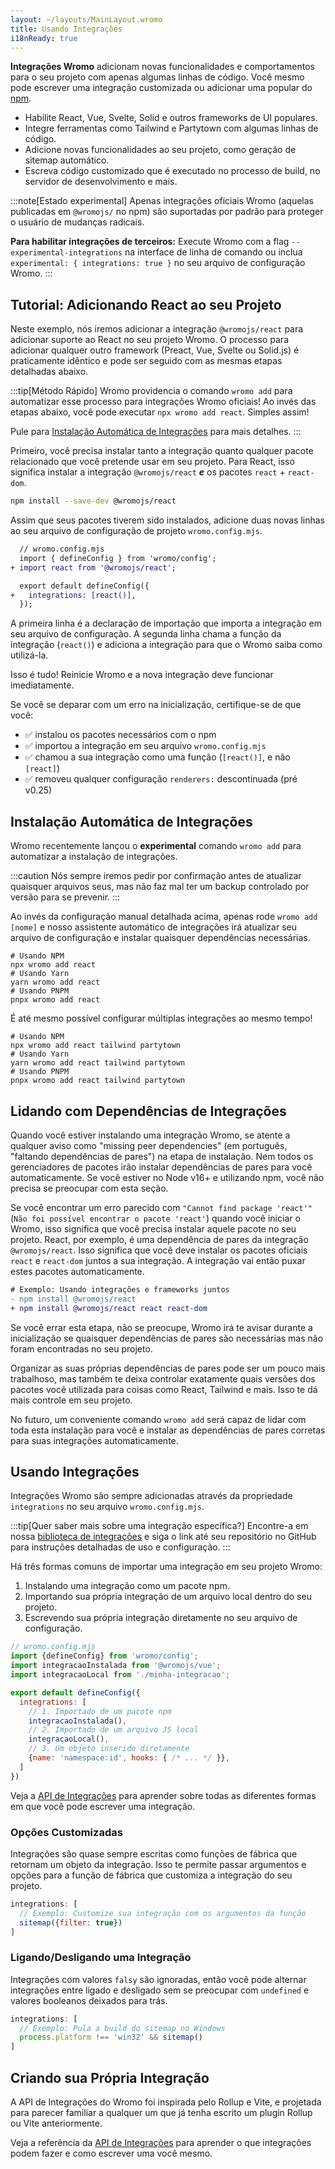 ```yaml
---
layout: ~/layouts/MainLayout.wromo
title: Usando Integrações
i18nReady: true
---
```


**Integrações Wromo** adicionam novas funcionalidades e comportamentos para o seu projeto com apenas algumas linhas de código. Você mesmo pode escrever uma integração customizada ou adicionar uma popular do [npm](https://www.npmjs.com/search?q=keywords%3Awromo-component&ranking=popularity). 

- Habilite React, Vue, Svelte, Solid e outros frameworks de UI populares.
- Integre ferramentas como Tailwind e Partytown com algumas linhas de código.
- Adicione novas funcionalidades ao seu projeto, como geração de sitemap automático.
- Escreva código customizado que é executado no processo de build, no servidor de desenvolvimento e mais.

:::note[Estado experimental]
Apenas integrações oficiais Wromo (aquelas publicadas em `@wromojs/` no npm) são suportadas por padrão para proteger o usuário de mudanças radicais.

**Para habilitar integrações de terceiros:** Execute Wromo com a flag `--experimental-integrations` na interface de linha de comando ou inclua `experimental: { integrations: true }` no seu arquivo de configuração Wromo.
:::

## Tutorial: Adicionando React ao seu Projeto

Neste exemplo, nós iremos adicionar a integração `@wromojs/react` para adicionar suporte ao React no seu projeto Wromo. O processo para adicionar qualquer outro framework (Preact, Vue, Svelte ou Solid.js) é praticamente idêntico e pode ser seguido com as mesmas etapas detalhadas abaixo.

:::tip[Método Rápido]
Wromo providencia o comando `wromo add` para automatizar esse processo para integrações Wromo oficiais! Ao invés das etapas abaixo, você pode executar `npx wromo add react`. Simples assim!

Pule para [Instalação Automática de Integrações](/pt-br/guides/integrations-guide/#instalação-automática-de-integrações) para mais detalhes.
:::

Primeiro, você precisa instalar tanto a integração quanto qualquer pacote relacionado que você pretende usar em seu projeto. Para React, isso significa instalar a integração `@wromojs/react` ***e*** os pacotes `react` + `react-dom`.

```bash
npm install --save-dev @wromojs/react
```

Assim que seus pacotes tiverem sido instalados, adicione duas novas linhas ao seu arquivo de configuração de projeto `wromo.config.mjs`.

```diff
  // wromo.config.mjs
  import { defineConfig } from 'wromo/config';
+ import react from '@wromojs/react';

  export default defineConfig({
+   integrations: [react()],
  });
``` 

A primeira linha é a declaração de importação que importa a integração em seu arquivo de configuração. A segunda linha chama a função da integração (`react()`) e adiciona a integração para que o Wromo saiba como utilizá-la.

Isso é tudo! Reinicie Wromo e a nova integração deve funcionar imediatamente.

Se você se deparar com um erro na inicialização, certifique-se de que você:

- ✅ instalou os pacotes necessários com o npm
- ✅ importou a integração em seu arquivo `wromo.config.mjs`
- ✅ chamou a sua integração como uma função (`[react()]`, e não `[react]`)
- ✅ removeu qualquer configuração `renderers:` descontinuada (pré v0.25) 

## Instalação Automática de Integrações

Wromo recentemente lançou o **experimental** comando `wromo add` para automatizar a instalação de integrações.

:::caution
Nós sempre iremos pedir por confirmação antes de atualizar quaisquer arquivos seus, mas não faz mal ter um backup controlado por versão para se prevenir.
:::

Ao invés da configuração manual detalhada acima, apenas rode `wromo add [nome]` e nosso assistente automático de integrações irá atualizar seu arquivo de configuração e instalar quaisquer dependências necessárias.

```shell
# Usando NPM
npx wromo add react
# Usando Yarn
yarn wromo add react
# Usando PNPM
pnpx wromo add react
```

É até mesmo possível configurar múltiplas integrações ao mesmo tempo!

```shell
# Usando NPM
npx wromo add react tailwind partytown
# Usando Yarn
yarn wromo add react tailwind partytown
# Usando PNPM
pnpx wromo add react tailwind partytown
```

## Lidando com Dependências de Integrações

Quando você estiver instalando uma integração Wromo, se atente a qualquer aviso como "missing peer dependencies" (em português, "faltando dependências de pares") na etapa de instalação. Nem todos os gerenciadores de pacotes irão instalar dependências de pares para você automaticamente. Se você estiver no Node v16+ e utilizando npm, você não precisa se preocupar com esta seção.

Se você encontrar um erro parecido com `"Cannot find package 'react'"` (`Não foi possível encontrar o pacote 'react'`) quando você iniciar o Wromo, isso significa que você precisa instalar aquele pacote no seu projeto. React, por exemplo, é uma dependência de pares da integração `@wromojs/react`. Isso significa que você deve instalar os pacotes oficiais `react` e `react-dom` juntos a sua integração. A integração vai então puxar estes pacotes automaticamente.

```diff
# Exemplo: Usando integrações e frameworks juntos
- npm install @wromojs/react
+ npm install @wromojs/react react react-dom
```

Se você errar esta etapa, não se preocupe, Wromo irá te avisar durante a inicialização se quaisquer dependências de pares são necessárias mas não foram encontradas no seu projeto.

Organizar as suas próprias dependências de pares pode ser um pouco mais trabalhoso, mas também te deixa controlar exatamente quais versões dos pacotes você utilizada para coisas como React, Tailwind e mais. Isso te dá mais controle em seu projeto.

No futuro, um conveniente comando `wromo add` será capaz de lidar com toda esta instalação para você e instalar as dependências de pares corretas para suas integrações automaticamente.

## Usando Integrações

Integrações Wromo são sempre adicionadas através da propriedade `integrations` no seu arquivo `wromo.config.mjs`.

:::tip[Quer saber mais sobre uma integração específica?]
Encontre-a em nossa [biblioteca de integrações](https://wromo.build/integrations) e siga o link até seu repositório no GitHub para instruções detalhadas de uso e configuração. 
:::

Há três formas comuns de importar uma integração em seu projeto Wromo:
1. Instalando uma integração como um pacote npm.
2. Importando sua própria integração de um arquivo local dentro do seu projeto.
3. Escrevendo sua própria integração diretamente no seu arquivo de configuração.

```js
// wromo.config.mjs
import {defineConfig} from 'wromo/config';
import integracaoInstalada from '@wromojs/vue';
import integracaoLocal from './minha-integracao';

export default defineConfig({
  integrations: [
    // 1. Importado de um pacote npm
    integracaoInstalada(), 
    // 2. Importado de um arquivo JS local
    integracaoLocal(),
    // 3. Um objeto inserido diretamente
    {name: 'namespace:id', hooks: { /* ... */ }},
  ]
})
```

Veja a [API de Integrações](/pt-br/reference/integrations-reference/) para aprender sobre todas as diferentes formas em que você pode escrever uma integração.

### Opções Customizadas

Integrações são quase sempre escritas como funções de fábrica que retornam um objeto da integração. Isso te permite passar argumentos e opções para a função de fábrica que customiza a integração do seu projeto.

```js
integrations: [
  // Exemplo: Customize sua integração com os argumentos da função
  sitemap({filter: true})
]
```

### Ligando/Desligando uma Integração

Integrações com valores `falsy` são ignoradas, então você pode alternar integrações entre ligado e desligado sem se preocupar com `undefined` e valores booleanos deixados para trás.

```js
integrations: [
  // Exemplo: Pula a build do sitemap no Windows
  process.platform !== 'win32' && sitemap()
]
```


## Criando sua Própria Integração

A API de Integrações do Wromo foi inspirada pelo Rollup e Vite, e projetada para parecer familiar a qualquer um que já tenha escrito um plugin Rollup ou Vite anteriormente.

Veja a referência da [API de Integrações](/pt-br/reference/integrations-reference/) para aprender o que integrações podem fazer e como escrever uma você mesmo.
